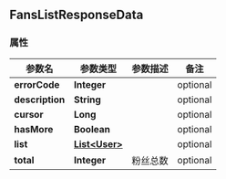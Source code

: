 <a name="FansListResponseData"></a>
## FansListResponseData
### 属性
参数名 | 参数类型 | 参数描述 | 备注
------------ | ------------- | ------------- | -------------
**errorCode** | **Integer** |  |  optional
**description** | **String** |  |  optional
**cursor** | **Long** |  |  optional
**hasMore** | **Boolean** |  |  optional
**list** | [**List&lt;User&gt;**](#User) |  |  optional
**total** | **Integer** | 粉丝总数 |  optional





<markdown src="./User.md"/>

